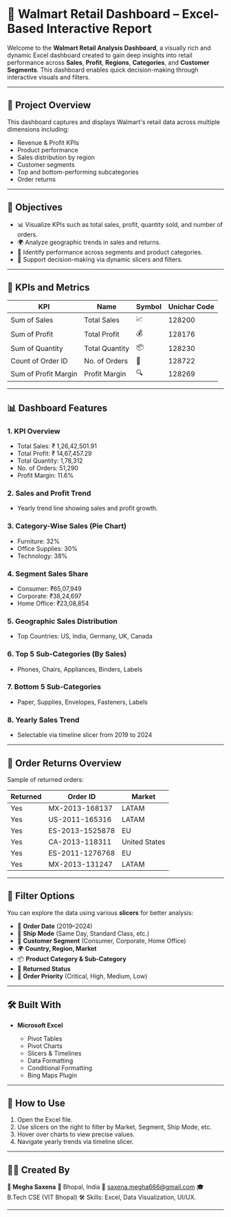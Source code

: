 # 🛒 Walmart Retail Dashboard – Excel-Based Interactive Report

Welcome to the **Walmart Retail Analysis Dashboard**, a visually rich and dynamic Excel dashboard created to gain deep insights into retail performance across **Sales**, **Profit**, **Regions**, **Categories**, and **Customer Segments**. This dashboard enables quick decision-making through interactive visuals and filters.

---

## 📘 Project Overview

This dashboard captures and displays Walmart's retail data across multiple dimensions including:

* Revenue & Profit KPIs
* Product performance
* Sales distribution by region
* Customer segments
* Top and bottom-performing subcategories
* Order returns

---

## 🎯 Objectives

* 📊 Visualize KPIs such as total sales, profit, quantity sold, and number of orders.
* 🌍 Analyze geographic trends in sales and returns.
* 🧠 Identify performance across segments and product categories.
* 🔎 Support decision-making via dynamic slicers and filters.

---

## 📌 KPIs and Metrics

| **KPI**              | **Name**       | **Symbol** | **Unichar Code** |
| -------------------- | -------------- | ---------- | ---------------- |
| Sum of Sales         | Total Sales    | 📈         | 128200           |
| Sum of Profit        | Total Profit   | 💰         | 128176           |
| Sum of Quantity      | Total Quantity | 📦         | 128230           |
| Count of Order ID    | No. of Orders  | 📌         | 128722           |
| Sum of Profit Margin | Profit Margin  | 🔍         | 128269           |


---

## 📊 Dashboard Features

### 1. **KPI Overview**

* Total Sales: ₹ 1,26,42,501.91
* Total Profit: ₹ 14,67,457.29
* Total Quantity: 1,78,312
* No. of Orders: 51,290
* Profit Margin: 11.6%

### 2. **Sales and Profit Trend**

* Yearly trend line showing sales and profit growth.

### 3. **Category-Wise Sales (Pie Chart)**

* Furniture: 32%
* Office Supplies: 30%
* Technology: 38%

### 4. **Segment Sales Share**

* Consumer: ₹65,07,949
* Corporate: ₹38,24,697
* Home Office: ₹23,08,854

### 5. **Geographic Sales Distribution**

* Top Countries: US, India, Germany, UK, Canada

### 6. **Top 5 Sub-Categories (By Sales)**

* Phones, Chairs, Appliances, Binders, Labels

### 7. **Bottom 5 Sub-Categories**

* Paper, Supplies, Envelopes, Fasteners, Labels

### 8. **Yearly Sales Trend**

* Selectable via timeline slicer from 2019 to 2024

---

## 🔁 Order Returns Overview

Sample of returned orders:

| Returned | Order ID        | Market        |
| -------- | --------------- | ------------- |
| Yes      | MX-2013-168137  | LATAM         |
| Yes      | US-2011-165316  | LATAM         |
| Yes      | ES-2013-1525878 | EU            |
| Yes      | CA-2013-118311  | United States |
| Yes      | ES-2011-1276768 | EU            |
| Yes      | MX-2013-131247  | LATAM         |


---

## 📅 Filter Options

You can explore the data using various **slicers** for better analysis:

* 📆 **Order Date** (2019–2024)
* 🚚 **Ship Mode** (Same Day, Standard Class, etc.)
* 🧍 **Customer Segment** (Consumer, Corporate, Home Office)
* 🌍 **Country, Region, Market**
* 📦 **Product Category & Sub-Category**
* 🔄 **Returned Status**
* 🎯 **Order Priority** (Critical, High, Medium, Low)

---

## 🛠️ Built With

* **Microsoft Excel**

  * Pivot Tables
  * Pivot Charts
  * Slicers & Timelines
  * Data Formatting
  * Conditional Formatting
  * Bing Maps Plugin

---

## 📂 How to Use

1. Open the Excel file.
2. Use slicers on the right to filter by Market, Segment, Ship Mode, etc.
3. Hover over charts to view precise values.
4. Navigate yearly trends via timeline slicer.

---

## 🙋‍♀️ Created By

**👩 Megha Saxena**
  📍 Bhopal, India
  📧 [saxena.megha666@gmail.com](mailto:saxena.megha666@gmail.com)
  🎓 B.Tech CSE (VIT Bhopal)
  🛠️ Skills: Excel, Data Visualization, UI/UX.

---
